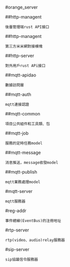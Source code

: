 #orange_server

##http-managent

    後臺管理端rust API接口

##http-managent

    第三方米米網對接模塊

##http-server

    對外用戶rust APi接口

##mqtt-apidao

    數據訪問層

##mqtt-auth

    mqtt連接認證

##mqtt-common

    項目公共組件和工具類、包

##mqtt-job

    服務的定時任務model

##mqtt-message

    消息推送，message收發model

##mqtt-publish

    mqtt業務處理model

#mqtt-server

    mqtt服務器

#reg-addr

    事件總線(EventBus)的注冊地址

#rtp-server

    rtp(video、audio)relay服務器

#sip-server

    sip協議信令服務器



